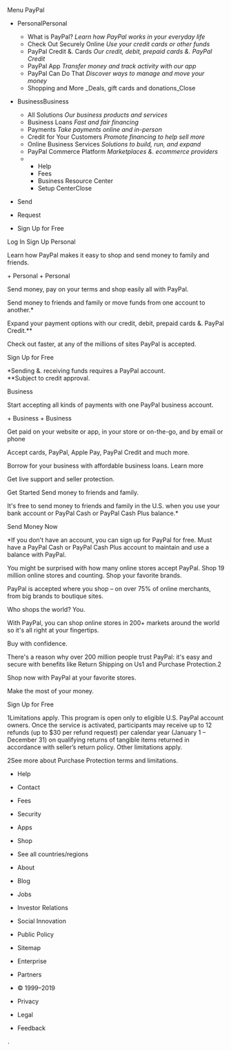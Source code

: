 Menu PayPal

*   PersonalPersonal
    *   What is PayPal? _Learn how PayPal works in your everyday life_
    *   Check Out Securely Online _Use your credit cards or other funds_
    *   PayPal Credit &. Cards _Our credit, debit, prepaid cards &. PayPal Credit_
    *   PayPal App _Transfer money and track activity with our app_
    *   PayPal Can Do That _Discover ways to manage and move your money_
    *   Shopping and More _Deals, gift cards and donations_Close
*   BusinessBusiness
    *   All Solutions _Our business products and services_
    *   Business Loans _Fast and fair financing_
    *   Payments _Take payments online and in-person_
    *   Credit for Your Customers _Promote financing to help sell more_
    *   Online Business Services _Solutions to build, run, and expand_
    *   PayPal Commerce Platform _Marketplaces &. ecommerce providers_
    *   *   Help
        *   Fees
        *   Business Resource Center
        *   Setup CenterClose
*   Send
*   Request

*   Sign Up for Free

Log In Sign Up Personal

Learn how PayPal makes it easy to shop and send money to family and friends.

\+ Personal + Personal

Send money, pay on your terms and shop easily all with PayPal.

Send money to friends and family or move funds from one account to another.\*

Expand your payment options with our credit, debit, prepaid cards &. PayPal Credit.\*\*

Check out faster, at any of the millions of sites PayPal is accepted.

Sign Up for Free

\*Sending &. receiving funds requires a PayPal account.  
\*\*Subject to credit approval.

Business

Start accepting all kinds of payments with one PayPal business account.

\+ Business + Business

Get paid on your website or app, in your store or on-the-go, and by email or phone

Accept cards, PayPal, Apple Pay, PayPal Credit and much more.

Borrow for your business with affordable business loans. Learn more

Get live support and seller protection.

Get Started Send money to friends and family.

It's free to send money to friends and family in the U.S. when you use your bank account or PayPal Cash or PayPal Cash Plus balance.\*

Send Money Now

\*If you don't have an account, you can sign up for PayPal for free. Must have a PayPal Cash or PayPal Cash Plus account to maintain and use a balance with PayPal.

You might be surprised with how many online stores accept PayPal. Shop 19 million online stores and counting. Shop your favorite brands.

PayPal is accepted where you shop – on over 75% of online merchants, from big brands to boutique sites.

Who shops the world? You.

With PayPal, you can shop online stores in 200+ markets around the world so it's all right at your fingertips.

Buy with confidence.

There's a reason why over 200 million people trust PayPal: it's easy and secure with benefits like Return Shipping on Us1 and Purchase Protection.2

Shop now with PayPal at your favorite stores.

Make the most of your money.

Sign Up for Free

1Limitations apply. This program is open only to eligible U.S. PayPal account owners. Once the service is activated, participants may receive up to 12 refunds (up to $30 per refund request) per calendar year (January 1 – December 31) on qualifying returns of tangible items returned in accordance with seller’s return policy. Other limitations apply.  
  
2See more about Purchase Protection terms and limitations.

*   Help
*   Contact
*   Fees
*   Security
*   Apps
*   Shop
*   See all countries/regions

*   About
*   Blog
*   Jobs
*   Investor Relations
*   Social Innovation
*   Public Policy
*   Sitemap
*   Enterprise
*   Partners

*   © 1999–2019
*   Privacy
*   Legal
*   Feedback

<img src="https://t.paypal.com/ts?nojs=1&pgrp=main%3Amktg%3Apersonal%3A%3Ahome&page=main%3Amktg%3Apersonal%3A%3Ahome%3A%3A%3A&pgst=Unknown&calc=fd810c36da352&rsta=en\_US&pgtf=Nodejs&env=live&s=ci&ccpg=us&csci=08bddec8808549a5b71212b90b0ed339&comp=mppnodeweb&tsrce=mppnodeweb&cu=0&pgld=Unknown&bzsr=main&bchn=mktg&tmpl=home.dust&pgsf=personal&lgin=out&shir=main\_mktg\_personal\_&pros=3&lgcook=0" alt="fptiTracking" height="1" width="1" border="0">.